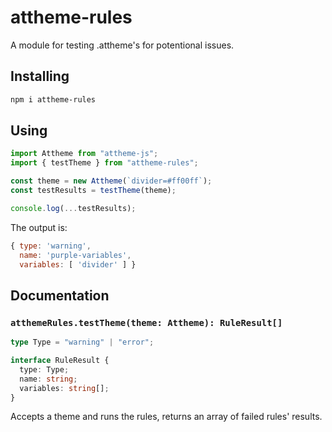 # attheme-rules
A module for testing .attheme's for potentional issues.
## Installing
```bash
npm i attheme-rules
```
## Using
```js
import Attheme from "attheme-js";
import { testTheme } from "attheme-rules";

const theme = new Attheme(`divider=#ff00ff`);
const testResults = testTheme(theme);

console.log(...testResults);
```
The output is:
```js
{ type: 'warning',
  name: 'purple-variables',
  variables: [ 'divider' ] }
```
## Documentation
### `atthemeRules.testTheme(theme: Attheme): RuleResult[]`
```ts
type Type = "warning" | "error";

interface RuleResult {
  type: Type;
  name: string;
  variables: string[];
}
```
Accepts a theme and runs the rules, returns an array of failed rules' results.
